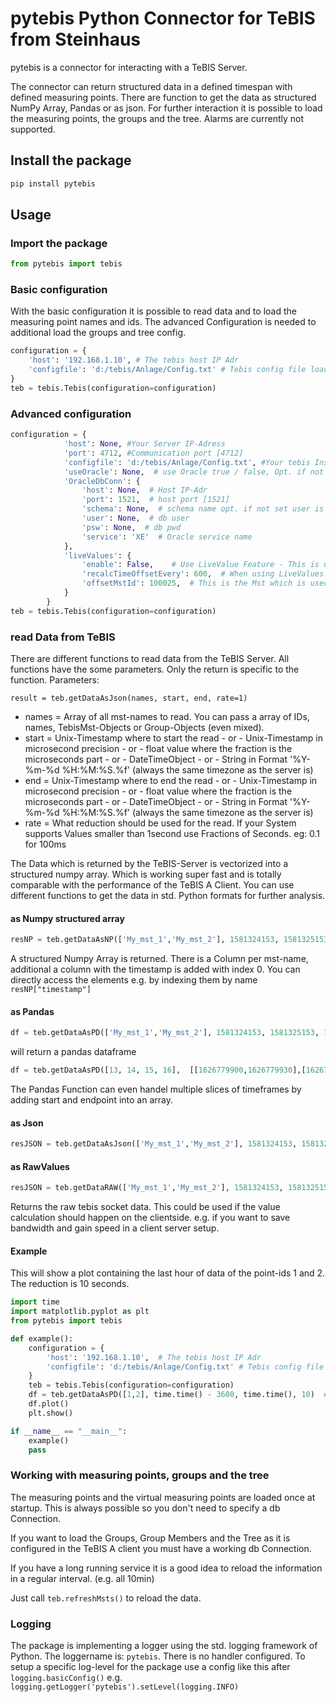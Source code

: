 # pytebis Python Connector for TeBIS from Steinhaus

pytebis is a connector for interacting with a TeBIS Server.

The connector can return structured data in a defined timespan with defined measuring points.
There are function to get the data as structured NumPy Array, Pandas or as json.
For further interaction it is possible to load the measuring points, the groups and the tree.
Alarms are currently not supported.

## Install the package

```python
pip install pytebis
```

## Usage

### Import the package

```python
from pytebis import tebis
```

### Basic configuration

With the basic configuration it is possible to read data and to load the measuring point names and ids.
The advanced Configuration is needed to additional load the groups and tree config.

```python
configuration = {
    'host': '192.168.1.10', # The tebis host IP Adr
    'configfile': 'd:/tebis/Anlage/Config.txt' # Tebis config file loaction on the server -> ask your admin
}
teb = tebis.Tebis(configuration=configuration)
```

### Advanced configuration

```python
configuration = {
            'host': None, #Your Server IP-Adress
            'port': 4712, #Communication port [4712]
            'configfile': 'd:/tebis/Anlage/Config.txt', #Your tebis Instance to connect to.
            'useOracle': None,  # use Oracle true / false, Opt. if not defined a defined OracleDbConn.Host will set it to true. Use false to deactive Oracle usage
            'OracleDbConn': {
                'host': None,  # Host IP-Adr
                'port': 1521,  # host port [1521]
                'schema': None,  # schema name opt. if not set user is used as schema name
                'user': None,  # db user
                'psw': None,  # db pwd
                'service': 'XE'  # Oracle service name
            },
            'liveValues': {
                'enable': False,    # Use LiveValue Feature - This is used to compensate possible timedrifts between the Tebis Server and the Client.
                'recalcTimeOffsetEvery': 600,  # When using LiveValues recalc TimeOffset every x Seconds
                'offsetMstId': 100025,  # This is the Mst which is used to calculate the last available Timestamp. Use a always available mst.
            }
        }
teb = tebis.Tebis(configuration=configuration)
```

### read Data from TeBIS

There are different functions to read data from the TeBIS Server. All functions have the some parameters. Only the return is specific to the function.
Parameters:

`result = teb.getDataAsJson(names, start, end, rate=1)`

- names = Array of all mst-names to read. You can pass a array of IDs, names, TebisMst-Objects or Group-Objects (even mixed).
- start = Unix-Timestamp where to start the read
          - or -
          Unix-Timestamp in microsecond precision
          - or - 
          float value where the fraction is the microseconds part
          - or -
          DateTimeObject
          - or -
          String in Format '%Y-%m-%d %H:%M:%S.%f'
          (always the same timezone as the server is)
- end = Unix-Timestamp where to end the read
          - or -
          Unix-Timestamp in microsecond precision
          - or - 
          float value where the fraction is the microseconds part
          - or -
          DateTimeObject
          - or -
          String in Format '%Y-%m-%d %H:%M:%S.%f'
          (always the same timezone as the server is)
- rate = What reduction should be used for the read. If your System supports Values smaller than 1second use Fractions of Seconds. eg: 0.1 for 100ms

The Data which is returned by the TeBIS-Server is vectorized into a structured numpy array. Which is working super fast and is totally comparable with the performance of the TeBIS A Client. You can use different functions to get the data in std. Python formats for further analysis.

#### as Numpy structured array

```python
resNP = teb.getDataAsNP(['My_mst_1','My_mst_2'], 1581324153, 1581325153, 10)
```

A structured Numpy Array is returned. There is a Column per mst-name, additional a column with the timestamp is added with index 0.
You can directly access the elements e.g. by indexing them by name `resNP["timestamp"]`

#### as Pandas

```python
df = teb.getDataAsPD(['My_mst_1','My_mst_2'], 1581324153, 1581325153, 10)
```
will return a pandas dataframe


```python
df = teb.getDataAsPD([13, 14, 15, 16],  [[1626779900,1626779930],[1626779950,1626779960]],1)
```

The Pandas Function can even handel multiple slices of timeframes by adding start and endpoint into an array.



#### as Json

```python
resJSON = teb.getDataAsJson(['My_mst_1','My_mst_2'], 1581324153, 1581325153, 10)
```

#### as RawValues

```python
resJSON = teb.getDataRAW(['My_mst_1','My_mst_2'], 1581324153, 1581325153, 10)
```
Returns the raw tebis socket data. This could be used if the value calculation should happen on the clientside. e.g. if you want to save bandwidth and gain speed in a client server setup.

#### Example

This will show a plot containing the last hour of data of the point-ids 1 and 2. The reduction is 10 seconds.

```python
import time
import matplotlib.pyplot as plt
from pytebis import tebis

def example():
    configuration = {
        'host': '192.168.1.10',  # The tebis host IP Adr
        'configfile': 'd:/tebis/Anlage/Config.txt' # Tebis config file loaction on the server -> ask your admin
    }
    teb = tebis.Tebis(configuration=configuration)
    df = teb.getDataAsPD([1,2], time.time() - 3600, time.time(), 10)  # adjust which points you want to load pass id, name, mst- or group-Object
    df.plot()
    plt.show()

if __name__ == "__main__":
    example()
    pass
```

### Working with measuring points, groups and the tree

The measuring points and the virtual measuring points are loaded once at startup. This is always possible so you don't need to specify a db Connection.

If you want to load the Groups, Group Members and the Tree as it is configured in the TeBIS A client you must have a working db Connection.

If you have a long running service it is a good idea to reload the information in a regular interval. (e.g. all 10min)

Just call ```teb.refreshMsts()``` to reload the data.


### Logging

The package is implementing a logger using the std. logging framework of Python. The loggername is: ```pytebis```. There is no handler configured. To setup a specific log-level for the package use a config like this after ```logging.basicConfig()``` e.g. ```logging.getLogger('pytebis').setLevel(logging.INFO)``` 
